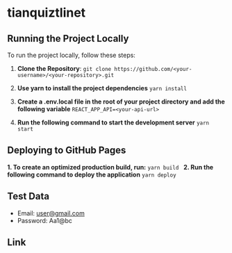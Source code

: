 # tianquiztlinet

## Running the Project Locally

To run the project locally, follow these steps:

1. **Clone the Repository**:
   `git clone https://github.com/<your-username>/<your-repository>.git`
2. **Use yarn to install the project dependencies**
   `yarn install`

3. **Create a .env.local file in the root of your project directory and add the following variable**
   `REACT_APP_API=<your-api-url>
`
4. **Run the following command to start the development server**
   `yarn start`

## Deploying to GitHub Pages

**1. To create an optimized production build, run:**
`yarn build
`
**2. Run the following command to deploy the application**
`yarn deploy
`

## Test Data

- Email: user@gmail.com
- Password: Aa1@bc

## Link
